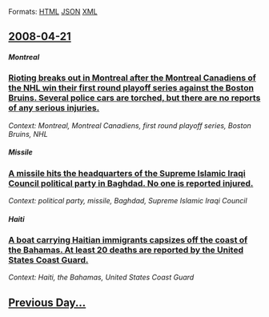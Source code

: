 
Formats: [HTML](2008/04/21/index.html)  [JSON](2008/04/21/index.json)  [XML](2008/04/21/index.xml)  

## [2008-04-21](/news/2008/04/21/index.md)

##### Montreal
### [ Rioting breaks out in Montreal after the Montreal Canadiens of the NHL win their first round playoff series against the Boston Bruins. Several police cars are torched, but there are no reports of any serious injuries. ](/news/2008/04/21/rioting-breaks-out-in-montreal-after-the-montreal-canadiens-of-the-nhl-win-their-first-round-playoff-series-against-the-boston-bruins-seve.md)
_Context: Montreal, Montreal Canadiens, first round playoff series, Boston Bruins, NHL_

##### Missile
### [ A missile hits the headquarters of the Supreme Islamic Iraqi Council political party in Baghdad. No one is reported injured. ](/news/2008/04/21/a-missile-hits-the-headquarters-of-the-supreme-islamic-iraqi-council-political-party-in-baghdad-no-one-is-reported-injured.md)
_Context: political party, missile, Baghdad, Supreme Islamic Iraqi Council_

##### Haiti
### [ A boat carrying Haitian immigrants capsizes off the coast of the Bahamas. At least 20 deaths are reported by the United States Coast Guard. ](/news/2008/04/21/a-boat-carrying-haitian-immigrants-capsizes-off-the-coast-of-the-bahamas-at-least-20-deaths-are-reported-by-the-united-states-coast-guard.md)
_Context: Haiti, the Bahamas, United States Coast Guard_

## [Previous Day...](/news/2008/04/20/index.md)

